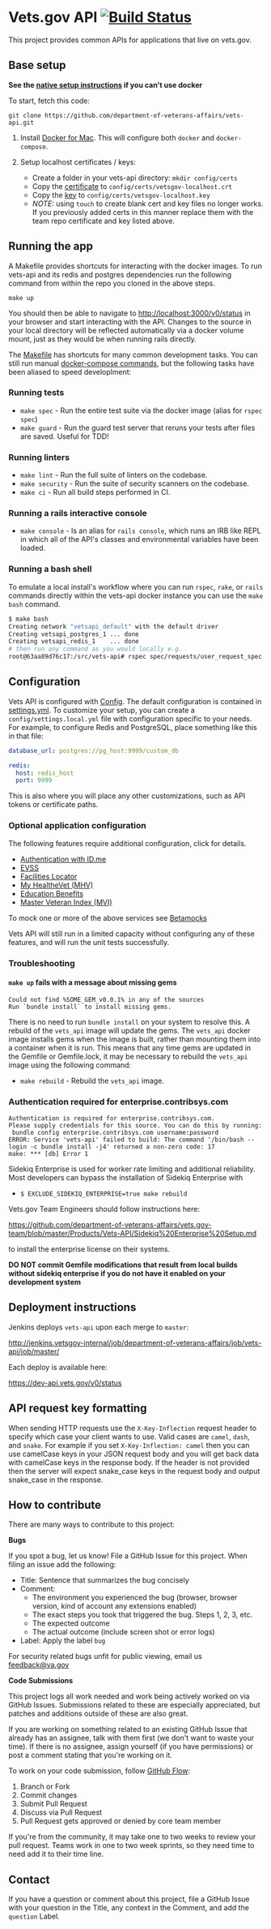 # Vets.gov API [![Build Status](https://dev.vets.gov/jenkins/buildStatus/icon?job=testing/vets-api/master)](http://jenkins.vetsgov-internal/job/department-of-veterans-affairs/job/vets-api/job/master/)

This project provides common APIs for applications that live on vets.gov.

## Base setup

**See the [native setup instructions](docs/setup/native.md) if you can't use docker**

To start, fetch this code:

`git clone https://github.com/department-of-veterans-affairs/vets-api.git`

1. Install [Docker for Mac](https://docs.docker.com/docker-for-mac/install/). This will configure both `docker` and `docker-compose`.
1. Setup localhost certificates / keys:
   - Create a folder in your vets-api directory:  `mkdir config/certs`
   - Copy the [certificate][certificate] to `config/certs/vetsgov-localhost.crt`
   - Copy the [key][key] to `config/certs/vetsgov-localhost.key`
   - *NOTE:* using `touch` to create blank cert and key files no longer works. 
   If you previously added certs in this manner replace them with the team repo certificate and key listed above.
   
   [certificate]: https://github.com/department-of-veterans-affairs/vets.gov-team/blob/master/Products/Identity/Files_From_IDme/development-certificates/vetsgov-localhost.crt
   [key]: https://github.com/department-of-veterans-affairs/vets.gov-team/blob/master/Products/Identity/Files_From_IDme/development-certificates/vetsgov-localhost.key

## Running the app

A Makefile provides shortcuts for interacting with the docker images. To run vets-api and its redis and postgres 
dependencies run the following command from within the repo you cloned in the above steps.
```
make up
```

You should then be able to navigate to [http://localhost:3000/v0/status](http://localhost:3000/v0/status) in your
browser and start interacting with the API. Changes to the source in your local
directory will be reflected automatically via a docker volume mount, just as
they would be when running rails directly.

The [Makefile](https://github.com/department-of-veterans-affairs/vets-api/blob/master/Makefile) has shortcuts for many common development tasks. You can still run manual [docker-compose commands](https://docs.docker.com/compose/),
but the following tasks have been aliased to speed developlment:

### Running tests
- `make spec` - Run the entire test suite via the docker image (alias for `rspec spec`)
- `make guard` - Run the guard test server that reruns your tests after files are saved. Useful for TDD!

### Running linters

- `make lint` - Run the full suite of linters on the codebase.
- `make security` - Run the suite of security scanners on the codebase.
- `make ci` - Run all build steps performed in CI.

### Running a rails interactive console
- `make console` - Is an alias for `rails console`, which runs an IRB like REPL in which all of the API's classes and 
environmental variables have been loaded.

### Running a bash shell
To emulate a local install's workflow where you can run `rspec`, `rake`, or `rails` commands 
directly within the vets-api docker instance you can use the `make bash` command.

```bash
$ make bash
Creating network "vetsapi_default" with the default driver
Creating vetsapi_postgres_1 ... done
Creating vetsapi_redis_1    ... done
# then run any command as you would locally e.g.
root@63aa89d76c17:/src/vets-api# rspec spec/requests/user_request_spec.rb:26
```

## Configuration

Vets API is configured with [Config](https://github.com/railsconfig/config). The
default configuration is contained in [settings.yml](config/settings.yml). To
customize your setup, you can create a `config/settings.local.yml` file with
configuration specific to your needs. For example, to configure Redis and
PostgreSQL, place something like this in that file:

```yaml
database_url: postgres://pg_host:9999/custom_db

redis:
  host: redis_host
  port: 9999
```

This is also where you will place any other customizations, such as API tokens
or certificate paths.

### Optional application configuration

The following features require additional configuration, click for details.
- [Authentication with ID.me](/docs/setup/authentication_with_idme.md)
- [EVSS](/docs/setup/evss.md)
- [Facilities Locator](/docs/setup/facilities_locator.md)
- [My HealtheVet (MHV)](/docs/setup/mhv.md)
- [Education Benefits](/docs/setup/edu_benefits.md)
- [Master Veteran Index (MVI)](/docs/setup/mvi.md)

To mock one or more of the above services see [Betamocks](/docs/setup/betamocks.md)

Vets API will still run in a limited capacity without configuring any of these
features, and will run the unit tests successfully.

### Troubleshooting

#### `make up` fails with a message about missing gems

```
Could not find %SOME_GEM_v0.0.1% in any of the sources
Run `bundle install` to install missing gems.
```

There is no need to run `bundle install` on your system to resolve this.
A rebuild of the `vets_api` image will update the gems. The `vets_api` docker image
installs gems when the image is built, rather than mounting them into a container when
it is run. This means that any time gems are updated in the Gemfile or Gemfile.lock,
it may be necessary to rebuild the `vets_api` image using the
following command:

- `make rebuild` - Rebuild the `vets_api` image.

### Authentication required for enterprise.contribsys.com

```
Authentication is required for enterprise.contribsys.com.
Please supply credentials for this source. You can do this by running:
 bundle config enterprise.contribsys.com username:password
ERROR: Service 'vets-api' failed to build: The command '/bin/bash --login -c bundle install -j4' returned a non-zero code: 17
make: *** [db] Error 1
```

Sidekiq Enterprise is used for worker rate limiting and additional reliability. Most
developers can bypass the installation of Sidekiq Enterprise with

- `$ EXCLUDE_SIDEKIQ_ENTERPRISE=true make rebuild`

Vets.gov Team Engineers should follow instructions here: 

https://github.com/department-of-veterans-affairs/vets.gov-team/blob/master/Products/Vets-API/Sidekiq%20Enterprise%20Setup.md

to install the enterprise license on their systems.

**DO NOT commit Gemfile modifications that result from local builds without sidekiq enterprise if you do not have it enabled on your development system**

## Deployment instructions

Jenkins deploys `vets-api` upon each merge to `master`:

http://jenkins.vetsgov-internal/job/department-of-veterans-affairs/job/vets-api/job/master/

Each deploy is available here:

https://dev-api.vets.gov/v0/status

## API request key formatting

When sending HTTP requests use the `X-Key-Inflection` request header to specify
which case your client wants to use. Valid cases are `camel`, `dash`, and
`snake`. For example if you set `X-Key-Inflection: camel` then you can use
camelCase keys in your JSON request body and you will get back data with
camelCase keys in the response body. If the header is not provided then the
server will expect snake_case keys in the request body and output snake_case in
the response.

## How to contribute

There are many ways to contribute to this project:

**Bugs**

If you spot a bug, let us know! File a GitHub Issue for this project. When
filing an issue add the following:

- Title: Sentence that summarizes the bug concisely
- Comment:
    - The environment you experienced the bug (browser, browser version, kind of
      account any extensions enabled)
    - The exact steps you took that triggered the bug. Steps 1, 2, 3, etc.
    - The expected outcome
    - The actual outcome (include screen shot or error logs)
- Label: Apply the label `bug`

For security related bugs unfit for public viewing, email us feedback@va.gov

**Code Submissions**

This project logs all work needed and work being actively worked on via GitHub
Issues. Submissions related to these are especially appreciated, but patches and
additions outside of these are also great.

If you are working on something related to an existing GitHub Issue that already
has an assignee, talk with them first (we don't want to waste your time). If
there is no assignee, assign yourself (if you have permissions) or post a
comment stating that you're working on it.

To work on your code submission, follow [GitHub Flow](https://guides.github.com/introduction/flow/):

1. Branch or Fork
1. Commit changes
1. Submit Pull Request
1. Discuss via Pull Request
1. Pull Request gets approved or denied by core team member

If you're from the community, it may take one to two weeks to review your pull
request. Teams work in one to two week sprints, so they need time to need add it
to their time line.

## Contact

If you have a question or comment about this project, file a GitHub Issue with
your question in the Title, any context in the Comment, and add the `question`
Label.
